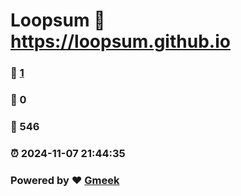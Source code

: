# Loopsum :link: https://loopsum.github.io 
### :page_facing_up: [1](https://loopsum.github.io/tag.html) 
### :speech_balloon: 0 
### :hibiscus: 546 
### :alarm_clock: 2024-11-07 21:44:35 
### Powered by :heart: [Gmeek](https://github.com/Meekdai/Gmeek)
